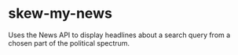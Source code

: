 # skew-my-news
Uses the News API to display headlines about a search query from a chosen part of the political spectrum. 
